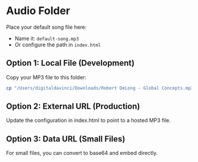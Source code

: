 # Audio Folder

Place your default song file here:
- Name it: `default-song.mp3`
- Or configure the path in `index.html`

## Option 1: Local File (Development)
Copy your MP3 file to this folder:
```bash
cp "/Users/digitaldavinci/Downloads/Robert DeLong - Global Concepts.mp3" ./default-song.mp3
```

## Option 2: External URL (Production)
Update the configuration in index.html to point to a hosted MP3 file.

## Option 3: Data URL (Small Files)
For small files, you can convert to base64 and embed directly.